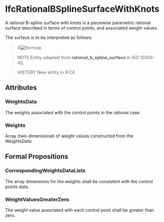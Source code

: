 # IfcRationalBSplineSurfaceWithKnots

A rational B-spline surface with knots is a piecewise parametric rational surface described in terms of control points, and associated weight values.<!-- end of definition -->

The surface is to be interpreted as follows:

> <big>σ</big>![formula](../../../../figures/ifcbsplinesurface-math2.gif)

> NOTE  Entity adapted from **rational_b_spline_surface** in ISO 10303-42.

> HISTORY  New entity in IFC4.

## Attributes

### WeightsData
The weights associated with the control points in the rational case.

### Weights
Array (two-dimensional) of weight values constructed from the _WeightsData_.

## Formal Propositions

### CorrespondingWeightsDataLists
The array dimensions for the weights shall be consistent with the control points data.

### WeightValuesGreaterZero
The weight value associated with each control point shall be greater than zero.
